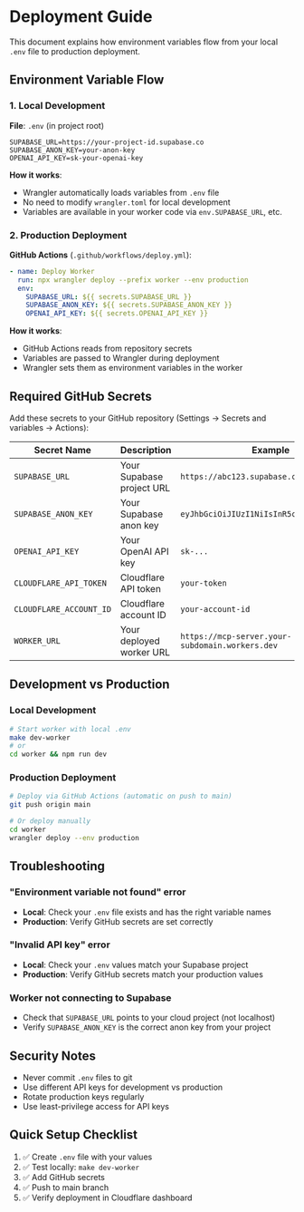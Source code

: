 # Deployment Guide

This document explains how environment variables flow from your local `.env` file to production deployment.

## Environment Variable Flow

### 1. Local Development

**File**: `.env` (in project root)
```env
SUPABASE_URL=https://your-project-id.supabase.co
SUPABASE_ANON_KEY=your-anon-key
OPENAI_API_KEY=sk-your-openai-key
```

**How it works**:
- Wrangler automatically loads variables from `.env` file
- No need to modify `wrangler.toml` for local development
- Variables are available in your worker code via `env.SUPABASE_URL`, etc.

### 2. Production Deployment

**GitHub Actions** (`.github/workflows/deploy.yml`):
```yaml
- name: Deploy Worker
  run: npx wrangler deploy --prefix worker --env production
  env:
    SUPABASE_URL: ${{ secrets.SUPABASE_URL }}
    SUPABASE_ANON_KEY: ${{ secrets.SUPABASE_ANON_KEY }}
    OPENAI_API_KEY: ${{ secrets.OPENAI_API_KEY }}
```

**How it works**:
- GitHub Actions reads from repository secrets
- Variables are passed to Wrangler during deployment
- Wrangler sets them as environment variables in the worker

## Required GitHub Secrets

Add these secrets to your GitHub repository (Settings → Secrets and variables → Actions):

| Secret Name | Description | Example |
|-------------|-------------|---------|
| `SUPABASE_URL` | Your Supabase project URL | `https://abc123.supabase.co` |
| `SUPABASE_ANON_KEY` | Your Supabase anon key | `eyJhbGciOiJIUzI1NiIsInR5cCI6IkpXVCJ9...` |
| `OPENAI_API_KEY` | Your OpenAI API key | `sk-...` |
| `CLOUDFLARE_API_TOKEN` | Cloudflare API token | `your-token` |
| `CLOUDFLARE_ACCOUNT_ID` | Cloudflare account ID | `your-account-id` |
| `WORKER_URL` | Your deployed worker URL | `https://mcp-server.your-subdomain.workers.dev` |

## Development vs Production

### Local Development
```bash
# Start worker with local .env
make dev-worker
# or
cd worker && npm run dev
```

### Production Deployment
```bash
# Deploy via GitHub Actions (automatic on push to main)
git push origin main

# Or deploy manually
cd worker
wrangler deploy --env production
```

## Troubleshooting

### "Environment variable not found" error
- **Local**: Check your `.env` file exists and has the right variable names
- **Production**: Verify GitHub secrets are set correctly

### "Invalid API key" error
- **Local**: Check your `.env` values match your Supabase project
- **Production**: Verify GitHub secrets match your production values

### Worker not connecting to Supabase
- Check that `SUPABASE_URL` points to your cloud project (not localhost)
- Verify `SUPABASE_ANON_KEY` is the correct anon key from your project

## Security Notes

- Never commit `.env` files to git
- Use different API keys for development vs production
- Rotate production keys regularly
- Use least-privilege access for API keys

## Quick Setup Checklist

1. ✅ Create `.env` file with your values
2. ✅ Test locally: `make dev-worker`
3. ✅ Add GitHub secrets
4. ✅ Push to main branch
5. ✅ Verify deployment in Cloudflare dashboard

